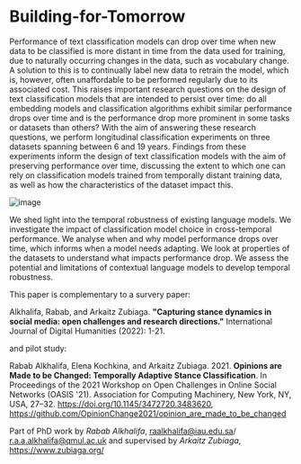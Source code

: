 # Building-for-Tomorrow


Performance of text classification models can drop over time when new data to be classified is more distant in time from the data used for training, due to naturally occurring changes in the data, such as vocabulary change. A solution to this is to continually label new data to retrain the model, which is, however, often unaffordable to be performed regularly due to its associated cost. This raises important research questions on the design of text classification models that are intended to persist over time: do all embedding models and classification algorithms exhibit similar performance drops over time and is the performance drop more prominent in some tasks or datasets than others? With the aim of answering these research questions, we perform longitudinal classification experiments on three datasets spanning between 6 and 19 years. Findings from these experiments inform the design of text classification models with the aim of preserving performance over time, discussing the extent to which one can rely on classification models trained from temporally distant training data, as well as how the characteristics of the dataset impact this.

![image](https://user-images.githubusercontent.com/83759421/168052272-735a9daa-2255-49c3-a70a-73002793b79a.png)

We shed light into the temporal robustness of existing language models.
We investigate the impact of classification model choice in cross-temporal performance.
We analyse when and why model performance drops over time, which informs when a model needs adapting.
We look at properties of the datasets to understand what impacts performance drop.
We assess the potential and limitations of contextual language models to develop temporal robustness.

This paper is complementary to a survery paper:

Alkhalifa, Rabab, and Arkaitz Zubiaga. **"Capturing stance dynamics in social media: open challenges and research directions."** International Journal of Digital Humanities (2022): 1-21.

and pilot study: 

Rabab Alkhalifa, Elena Kochkina, and Arkaitz Zubiaga. 2021. **Opinions are Made to be Changed: Temporally Adaptive Stance Classification**. In Proceedings of the 2021 Workshop on Open Challenges in Online Social Networks (OASIS '21). Association for Computing Machinery, New York, NY, USA, 27–32. https://doi.org/10.1145/3472720.3483620, https://github.com/OpinionChange2021/opinion_are_made_to_be_changed

Part of PhD work by _Rabab Alkhalifa_, raalkhalifa@iau.edu.sa/ r.a.a.alkhalifa@qmul.ac.uk and supervised by _Arkaitz Zubiaga_, https://www.zubiaga.org/

